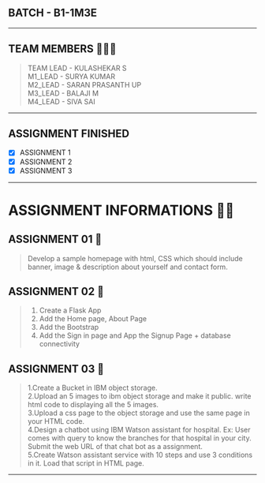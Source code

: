 ## BATCH - B1-1M3E

<hr>

## TEAM MEMBERS 🧑‍🤝‍🧑
> TEAM LEAD - KULASHEKAR S <br>
> M1_LEAD   - SURYA KUMAR <br>
> M2_LEAD   - SARAN PRASANTH UP <br>
> M3_LEAD   - BALAJI M <br>
> M4_LEAD   - SIVA SAI <br>

<hr>

## ASSIGNMENT FINISHED
- [x] ASSIGNMENT 1
- [x] ASSIGNMENT 2
- [x] ASSIGNMENT 3 

<hr>

# ASSIGNMENT INFORMATIONS 📃📃

## ASSIGNMENT 01 🎯

> Develop a sample homepage with html, CSS which should include banner, image & description about yourself
and contact form.

## ASSIGNMENT 02 🎯

> 1. Create a Flask App <br>
> 2. Add the Home page, About Page <br>
> 3. Add the Bootstrap <br>
> 4. Add the Sign in page and App the Signup Page + database connectivity <br>

## ASSIGNMENT 03 🎯

> 1.Create a Bucket in IBM object storage. <br>
> 2.Upload an 5 images  to ibm object storage and make it public. write html code to displaying all the 5 images. <br>
> 3.Upload a css page to the object storage and use the same page in your HTML code. <br>
> 4.Design a chatbot using IBM Watson assistant for hospital. Ex: User comes with query to know the branches for that hospital in your city. Submit the web URL of that chat bot as a assignment. <br>
> 5.Create Watson assistant service with 10 steps and use 3 conditions in it. Load that script in HTML page. <br>

<hr>

